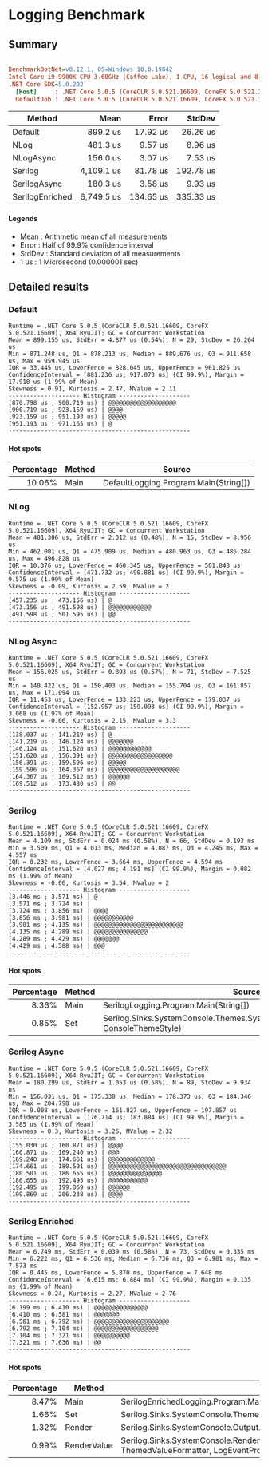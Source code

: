 # Logging Benchmark

## Summary
``` ini

BenchmarkDotNet=v0.12.1, OS=Windows 10.0.19042
Intel Core i9-9900K CPU 3.60GHz (Coffee Lake), 1 CPU, 16 logical and 8 physical cores
.NET Core SDK=5.0.202
  [Host]     : .NET Core 5.0.5 (CoreCLR 5.0.521.16609, CoreFX 5.0.521.16609), X64 RyuJIT
  DefaultJob : .NET Core 5.0.5 (CoreCLR 5.0.521.16609, CoreFX 5.0.521.16609), X64 RyuJIT

```
|          Method |       Mean |     Error |    StdDev |
|---------------- |-----------:|----------:|----------:|
|         Default |   899.2 us |  17.92 us |  26.26 us |
|            NLog |   481.3 us |   9.57 us |   8.96 us |
|       NLogAsync |   156.0 us |   3.07 us |   7.53 us |
|         Serilog | 4,109.1 us |  81.78 us | 192.78 us |
|    SerilogAsync |   180.3 us |   3.58 us |   9.93 us |
| SerilogEnriched | 6,749.5 us | 134.65 us | 335.33 us |

#### Legends
- Mean   : Arithmetic mean of all measurements
- Error  : Half of 99.9% confidence interval
- StdDev : Standard deviation of all measurements
- 1 us   : 1 Microsecond (0.000001 sec)


## Detailed results

### Default
```
Runtime = .NET Core 5.0.5 (CoreCLR 5.0.521.16609, CoreFX 5.0.521.16609), X64 RyuJIT; GC = Concurrent Workstation
Mean = 899.155 us, StdErr = 4.877 us (0.54%), N = 29, StdDev = 26.264 us
Min = 871.248 us, Q1 = 878.213 us, Median = 889.676 us, Q3 = 911.658 us, Max = 959.945 us
IQR = 33.445 us, LowerFence = 828.045 us, UpperFence = 961.825 us
ConfidenceInterval = [881.236 us; 917.073 us] (CI 99.9%), Margin = 17.918 us (1.99% of Mean)
Skewness = 0.91, Kurtosis = 2.47, MValue = 2.11
-------------------- Histogram --------------------
[870.798 us ; 900.719 us) | @@@@@@@@@@@@@@@@@@@
[900.719 us ; 923.159 us) | @@@@
[923.159 us ; 951.193 us) | @@@@@
[951.193 us ; 971.165 us) | @
---------------------------------------------------
```

#### Hot spots
| Percentage | Method | Source                                |
|-----------:|--------|---------------------------------------|
|     10.06% | Main   | DefaultLogging.Program.Main(String[]) |


### NLog
```
Runtime = .NET Core 5.0.5 (CoreCLR 5.0.521.16609, CoreFX 5.0.521.16609), X64 RyuJIT; GC = Concurrent Workstation
Mean = 481.306 us, StdErr = 2.312 us (0.48%), N = 15, StdDev = 8.956 us
Min = 462.001 us, Q1 = 475.909 us, Median = 480.963 us, Q3 = 486.284 us, Max = 496.828 us
IQR = 10.376 us, LowerFence = 460.345 us, UpperFence = 501.848 us
ConfidenceInterval = [471.732 us; 490.881 us] (CI 99.9%), Margin = 9.575 us (1.99% of Mean)
Skewness = -0.09, Kurtosis = 2.59, MValue = 2
-------------------- Histogram --------------------
[457.235 us ; 473.156 us) | @
[473.156 us ; 491.598 us) | @@@@@@@@@@@@
[491.598 us ; 501.595 us) | @@
---------------------------------------------------
```

### NLog Async
```
Runtime = .NET Core 5.0.5 (CoreCLR 5.0.521.16609, CoreFX 5.0.521.16609), X64 RyuJIT; GC = Concurrent Workstation
Mean = 156.025 us, StdErr = 0.893 us (0.57%), N = 71, StdDev = 7.525 us
Min = 140.422 us, Q1 = 150.403 us, Median = 155.704 us, Q3 = 161.857 us, Max = 171.094 us
IQR = 11.453 us, LowerFence = 133.223 us, UpperFence = 179.037 us
ConfidenceInterval = [152.957 us; 159.093 us] (CI 99.9%), Margin = 3.068 us (1.97% of Mean)
Skewness = -0.06, Kurtosis = 2.15, MValue = 3.3
-------------------- Histogram --------------------
[138.037 us ; 141.219 us) | @
[141.219 us ; 146.124 us) | @@@@@@@
[146.124 us ; 151.620 us) | @@@@@@@@@@@@
[151.620 us ; 156.391 us) | @@@@@@@@@@@@@@@@@@
[156.391 us ; 159.596 us) | @@@@@
[159.596 us ; 164.367 us) | @@@@@@@@@@@@@@@@@@@@
[164.367 us ; 169.512 us) | @@@@@@
[169.512 us ; 173.480 us) | @@
---------------------------------------------------
```

### Serilog
```
Runtime = .NET Core 5.0.5 (CoreCLR 5.0.521.16609, CoreFX 5.0.521.16609), X64 RyuJIT; GC = Concurrent Workstation
Mean = 4.109 ms, StdErr = 0.024 ms (0.58%), N = 66, StdDev = 0.193 ms
Min = 3.509 ms, Q1 = 4.013 ms, Median = 4.087 ms, Q3 = 4.245 ms, Max = 4.557 ms
IQR = 0.232 ms, LowerFence = 3.664 ms, UpperFence = 4.594 ms
ConfidenceInterval = [4.027 ms; 4.191 ms] (CI 99.9%), Margin = 0.082 ms (1.99% of Mean)
Skewness = -0.06, Kurtosis = 3.54, MValue = 2
-------------------- Histogram --------------------
[3.446 ms ; 3.571 ms) | @
[3.571 ms ; 3.724 ms) | 
[3.724 ms ; 3.856 ms) | @@@@
[3.856 ms ; 3.981 ms) | @@@@@@@@@@@
[3.981 ms ; 4.135 ms) | @@@@@@@@@@@@@@@@@@@@@@@@@
[4.135 ms ; 4.289 ms) | @@@@@@@@@@@@@@@
[4.289 ms ; 4.429 ms) | @@@@@@@
[4.429 ms ; 4.588 ms) | @@@
---------------------------------------------------
```

#### Hot spots
| Percentage | Method | Source                                                                                   |
|-----------:|--------|------------------------------------------------------------------------------------------|
|      8.36% | Main   | SerilogLogging.Program.Main(String[])                                                    |
|      0.85% | Set    | Serilog.Sinks.SystemConsole.Themes.SystemConsoleTheme.Set(TextWriter, ConsoleThemeStyle) |

### Serilog Async
```
Runtime = .NET Core 5.0.5 (CoreCLR 5.0.521.16609, CoreFX 5.0.521.16609), X64 RyuJIT; GC = Concurrent Workstation
Mean = 180.299 us, StdErr = 1.053 us (0.58%), N = 89, StdDev = 9.934 us
Min = 156.031 us, Q1 = 175.338 us, Median = 178.373 us, Q3 = 184.346 us, Max = 204.798 us
IQR = 9.008 us, LowerFence = 161.827 us, UpperFence = 197.857 us
ConfidenceInterval = [176.714 us; 183.884 us] (CI 99.9%), Margin = 3.585 us (1.99% of Mean)
Skewness = 0.3, Kurtosis = 3.26, MValue = 2.32
-------------------- Histogram --------------------
[155.030 us ; 160.871 us) | @@@@
[160.871 us ; 169.240 us) | @@@
[169.240 us ; 174.661 us) | @@@@@@@@@@@@@
[174.661 us ; 180.501 us) | @@@@@@@@@@@@@@@@@@@@@@@@@@@@@@@@@
[180.501 us ; 186.655 us) | @@@@@@@@@@@@@@@
[186.655 us ; 192.495 us) | @@@@@@@@@@@
[192.495 us ; 199.869 us) | @@@@@@
[199.869 us ; 206.238 us) | @@@@
---------------------------------------------------
```


### Serilog Enriched
```
Runtime = .NET Core 5.0.5 (CoreCLR 5.0.521.16609, CoreFX 5.0.521.16609), X64 RyuJIT; GC = Concurrent Workstation
Mean = 6.749 ms, StdErr = 0.039 ms (0.58%), N = 73, StdDev = 0.335 ms
Min = 6.222 ms, Q1 = 6.536 ms, Median = 6.736 ms, Q3 = 6.981 ms, Max = 7.573 ms
IQR = 0.445 ms, LowerFence = 5.870 ms, UpperFence = 7.648 ms
ConfidenceInterval = [6.615 ms; 6.884 ms] (CI 99.9%), Margin = 0.135 ms (1.99% of Mean)
Skewness = 0.24, Kurtosis = 2.27, MValue = 2.76
-------------------- Histogram --------------------
[6.199 ms ; 6.410 ms) | @@@@@@@@@@@@@@@
[6.410 ms ; 6.581 ms) | @@@@@@@
[6.581 ms ; 6.792 ms) | @@@@@@@@@@@@@@@@@@@@@
[6.792 ms ; 7.104 ms) | @@@@@@@@@@@@@@@@@@
[7.104 ms ; 7.321 ms) | @@@@@@@@@@
[7.321 ms ; 7.636 ms) | @@
---------------------------------------------------
```

#### Hot spots
| Percentage | Method      | Source                                                                                                                                                         |
|-----------:|-------------|----------------------------------------------------------------------------------------------------------------------------------------------------------------|
|      8.47% | Main        | SerilogEnrichedLogging.Program.Main(String[])                                                                                                                  |
|      1.66% | Set         | Serilog.Sinks.SystemConsole.Themes.SystemConsoleTheme.Set(TextWriter, ConsoleThemeStyle)                                                                       |
|      1.32% | Render      | Serilog.Sinks.SystemConsole.Output.TextTokenRenderer.Render(LogEvent, TextWriter)                                                                              |
|      0.99% | RenderValue | Serilog.Sinks.SystemConsole.Rendering.ThemedMessageTemplateRenderer.RenderValue(ConsoleTheme, ThemedValueFormatter, LogEventPropertyValue, TextWriter, String) |
